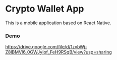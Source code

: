 # Crypto Wallet App
This is a mobile application based on React Native.

### Demo

https://drive.google.com/file/d/1zvbWj-Z8lBMVl6_0GWJyIof_FeH9RSqB/view?usp=sharing
